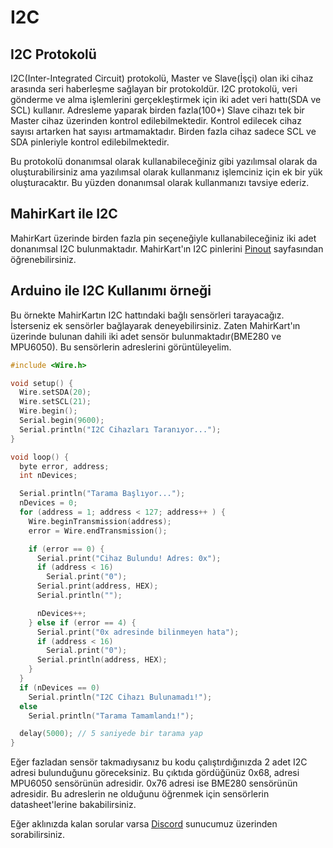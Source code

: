 # I2C

## I2C Protokolü

I2C(Inter-Integrated Circuit) protokolü, Master ve Slave(İşçi) olan iki cihaz arasında seri haberleşme sağlayan bir protokoldür. I2C protokolü, veri gönderme ve alma işlemlerini gerçekleştirmek için iki adet veri hattı(SDA ve SCL) kullanır. Adresleme yaparak birden fazla(100+) Slave cihazı tek bir Master cihaz üzerinden kontrol edilebilmektedir. Kontrol edilecek cihaz sayısı artarken hat sayısı artmamaktadır. Birden fazla cihaz sadece SCL ve SDA pinleriyle kontrol edilebilmektedir.

Bu protokolü donanımsal olarak kullanabileceğiniz gibi yazılımsal olarak da oluşturabilirsiniz ama yazılımsal olarak kullanmanız işlemciniz için ek bir yük oluşturacaktır. Bu yüzden donanımsal olarak kullanmanızı tavsiye ederiz.

## MahirKart ile I2C

MahirKart üzerinde birden fazla pin seçeneğiyle kullanabileceğiniz iki adet donanımsal I2C bulunmaktadır. MahirKart'ın I2C pinlerini [Pinout](../../pinout.md) sayfasından öğrenebilirsiniz.

## Arduino ile I2C Kullanımı örneği

Bu örnekte MahirKartın I2C hattındaki bağlı sensörleri tarayacağız. İsterseniz ek sensörler bağlayarak deneyebilirsiniz. Zaten MahirKart'ın üzerinde bulunan dahili iki adet sensör bulunmaktadır(BME280 ve MPU6050). Bu sensörlerin adreslerini görüntüleyelim.

``` c
#include <Wire.h>

void setup() {
  Wire.setSDA(20);
  Wire.setSCL(21);
  Wire.begin();
  Serial.begin(9600);
  Serial.println("I2C Cihazları Taranıyor...");
}

void loop() {
  byte error, address;
  int nDevices;

  Serial.println("Tarama Başlıyor...");
  nDevices = 0;
  for (address = 1; address < 127; address++ ) {
    Wire.beginTransmission(address);
    error = Wire.endTransmission();

    if (error == 0) {
      Serial.print("Cihaz Bulundu! Adres: 0x");
      if (address < 16)
        Serial.print("0");
      Serial.print(address, HEX);
      Serial.println("");

      nDevices++;
    } else if (error == 4) {
      Serial.print("0x adresinde bilinmeyen hata");
      if (address < 16)
        Serial.print("0");
      Serial.println(address, HEX);
    }
  }
  if (nDevices == 0)
    Serial.println("I2C Cihazı Bulunamadı!");
  else
    Serial.println("Tarama Tamamlandı!");

  delay(5000); // 5 saniyede bir tarama yap
}

```

Eğer fazladan sensör takmadıysanız bu kodu çalıştırdığınızda 2 adet I2C adresi bulunduğunu göreceksiniz. Bu çıktıda gördüğünüz 0x68, adresi MPU6050 sensörünün adresidir. 0x76 adresi ise BME280 sensörünün adresidir. Bu adreslerin ne olduğunu öğrenmek için sensörlerin datasheet'lerine bakabilirsiniz.

Eğer aklınızda kalan sorular varsa [Discord](https://discord.com/invite/YVc68SrGJK) sunucumuz üzerinden sorabilirsiniz.